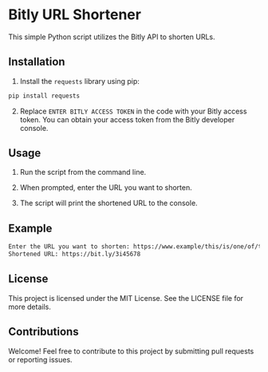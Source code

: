 # Bitly URL Shortener

This simple Python script utilizes the Bitly API to shorten URLs.

## Installation

1. Install the `requests` library using pip:
```bash
pip install requests
```

2. Replace `ENTER BITLY ACCESS TOKEN` in the code with your Bitly access token. You can obtain your access token from the Bitly developer console.

## Usage

1. Run the script from the command line.

2. When prompted, enter the URL you want to shorten.

3. The script will print the shortened URL to the console.

## Example

```bash
Enter the URL you want to shorten: https://www.example/this/is/one/of/the/longest/pages/i/have/ever/seen.com
Shortened URL: https://bit.ly/3i45678
```

## License

This project is licensed under the MIT License. See the LICENSE file for more details.

## Contributions

Welcome! Feel free to contribute to this project by submitting pull requests or reporting issues.

